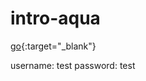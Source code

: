 # intro-aqua
[go](https://intro-aqua.herokuapp.com/){:target="_blank"}

username: test
password: test
